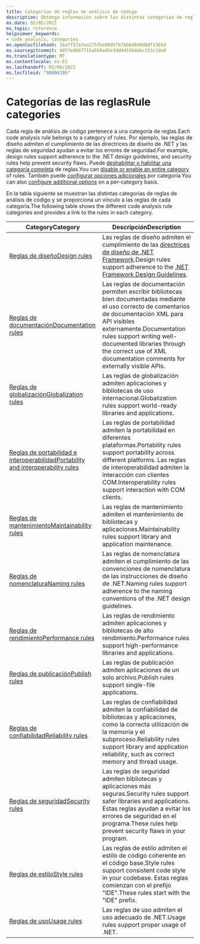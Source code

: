 ```yaml
---
title: Categorías de reglas de análisis de código
description: Obtenga información sobre las distintas categorías de reglas de análisis de código .NET.
ms.date: 02/05/2021
ms.topic: reference
helpviewer_keywords:
- code analysis, categories
ms.openlocfilehash: 3eaff57a7ea175fbe0895fb7bb8d8d0d8df1365d
ms.sourcegitcommit: ddf7edb67715a5b9a45e3dd44536dabc153c1de0
ms.translationtype: MT
ms.contentlocale: es-ES
ms.lasthandoff: 02/06/2021
ms.locfileid: "99804195"
---
```

# <a name="rule-categories"></a><span data-ttu-id="9982d-103">Categorías de las reglas</span><span class="sxs-lookup"><span data-stu-id="9982d-103">Rule categories</span></span>

<span data-ttu-id="9982d-104">Cada regla de análisis de código pertenece a una categoría de reglas.</span><span class="sxs-lookup"><span data-stu-id="9982d-104">Each code analysis rule belongs to a category of rules.</span></span> <span data-ttu-id="9982d-105">Por ejemplo, las reglas de diseño admiten el cumplimiento de las directrices de diseño de .NET y las reglas de seguridad ayudan a evitar los errores de seguridad.</span><span class="sxs-lookup"><span data-stu-id="9982d-105">For example, design rules support adherence to the .NET design guidelines, and security rules help prevent security flaws.</span></span> <span data-ttu-id="9982d-106">Puede [deshabilitar o habilitar una categoría completa](configuration-options.md#scope) de reglas.</span><span class="sxs-lookup"><span data-stu-id="9982d-106">You can [disable or enable an entire category](configuration-options.md#scope) of rules.</span></span> <span data-ttu-id="9982d-107">También puede [configurar opciones adicionales](code-quality-rule-options.md#category-of-rules) por categoría.</span><span class="sxs-lookup"><span data-stu-id="9982d-107">You can also [configure additional options](code-quality-rule-options.md#category-of-rules) on a per-category basis.</span></span>

<span data-ttu-id="9982d-108">En la tabla siguiente se muestran las distintas categorías de reglas de análisis de código y se proporciona un vínculo a las reglas de cada categoría.</span><span class="sxs-lookup"><span data-stu-id="9982d-108">The following table shows the different code analysis rule categories and provides a link to the rules in each category.</span></span>

| <span data-ttu-id="9982d-109">Category</span><span class="sxs-lookup"><span data-stu-id="9982d-109">Category</span></span> | <span data-ttu-id="9982d-110">Descripción</span><span class="sxs-lookup"><span data-stu-id="9982d-110">Description</span></span> |
| - | - |
| [<span data-ttu-id="9982d-111">Reglas de diseño</span><span class="sxs-lookup"><span data-stu-id="9982d-111">Design rules</span></span>](quality-rules/design-warnings.md) | <span data-ttu-id="9982d-112">Las reglas de diseño admiten el cumplimiento de las [directrices de diseño de .NET Framework](../../standard/design-guidelines/index.md).</span><span class="sxs-lookup"><span data-stu-id="9982d-112">Design rules support adherence to the [.NET Framework Design Guidelines](../../standard/design-guidelines/index.md).</span></span> |
| [<span data-ttu-id="9982d-113">Reglas de documentación</span><span class="sxs-lookup"><span data-stu-id="9982d-113">Documentation rules</span></span>](quality-rules/documentation-warnings.md) | <span data-ttu-id="9982d-114">Las reglas de documentación permiten escribir bibliotecas bien documentadas mediante el uso correcto de comentarios de documentación XML para API visibles externamente.</span><span class="sxs-lookup"><span data-stu-id="9982d-114">Documentation rules support writing well-documented libraries through the correct use of XML documentation comments for externally visible APIs.</span></span> |
| [<span data-ttu-id="9982d-115">Reglas de globalización</span><span class="sxs-lookup"><span data-stu-id="9982d-115">Globalization rules</span></span>](quality-rules/globalization-warnings.md) | <span data-ttu-id="9982d-116">Las reglas de globalización admiten aplicaciones y bibliotecas de uso internacional.</span><span class="sxs-lookup"><span data-stu-id="9982d-116">Globalization rules support world-ready libraries and applications.</span></span> |
| [<span data-ttu-id="9982d-117">Reglas de portabilidad e interoperabilidad</span><span class="sxs-lookup"><span data-stu-id="9982d-117">Portability and interoperability rules</span></span>](quality-rules/interoperability-warnings.md) | <span data-ttu-id="9982d-118">Las reglas de portabilidad admiten la portabilidad en diferentes plataformas.</span><span class="sxs-lookup"><span data-stu-id="9982d-118">Portability rules support portability across different platforms.</span></span> <span data-ttu-id="9982d-119">Las reglas de interoperabilidad admiten la interacción con clientes COM.</span><span class="sxs-lookup"><span data-stu-id="9982d-119">Interoperability rules support interaction with COM clients.</span></span> |
| [<span data-ttu-id="9982d-120">Reglas de mantenimiento</span><span class="sxs-lookup"><span data-stu-id="9982d-120">Maintainability rules</span></span>](quality-rules/maintainability-warnings.md) | <span data-ttu-id="9982d-121">Las reglas de mantenimiento admiten el mantenimiento de bibliotecas y aplicaciones.</span><span class="sxs-lookup"><span data-stu-id="9982d-121">Maintainability rules support library and application maintenance.</span></span> |
| [<span data-ttu-id="9982d-122">Reglas de nomenclatura</span><span class="sxs-lookup"><span data-stu-id="9982d-122">Naming rules</span></span>](quality-rules/naming-warnings.md) | <span data-ttu-id="9982d-123">Las reglas de nomenclatura admiten el cumplimiento de las convenciones de nomenclatura de las instrucciones de diseño de .NET.</span><span class="sxs-lookup"><span data-stu-id="9982d-123">Naming rules support adherence to the naming conventions of the .NET design guidelines.</span></span> |
| [<span data-ttu-id="9982d-124">Reglas de rendimiento</span><span class="sxs-lookup"><span data-stu-id="9982d-124">Performance rules</span></span>](quality-rules/performance-warnings.md) | <span data-ttu-id="9982d-125">Las reglas de rendimiento admiten aplicaciones y bibliotecas de alto rendimiento.</span><span class="sxs-lookup"><span data-stu-id="9982d-125">Performance rules support high-performance libraries and applications.</span></span> |
| [<span data-ttu-id="9982d-126">Reglas de publicación</span><span class="sxs-lookup"><span data-stu-id="9982d-126">Publish rules</span></span>](quality-rules/publish-warnings.md) | <span data-ttu-id="9982d-127">Las reglas de publicación admiten aplicaciones de un solo archivo.</span><span class="sxs-lookup"><span data-stu-id="9982d-127">Publish rules support single-file applications.</span></span> |
| [<span data-ttu-id="9982d-128">Reglas de confiabilidad</span><span class="sxs-lookup"><span data-stu-id="9982d-128">Reliability rules</span></span>](quality-rules/reliability-warnings.md) | <span data-ttu-id="9982d-129">Las reglas de confiabilidad admiten la confiabilidad de bibliotecas y aplicaciones, como la correcta utilización de la memoria y el subproceso.</span><span class="sxs-lookup"><span data-stu-id="9982d-129">Reliability rules support library and application reliability, such as correct memory and thread usage.</span></span> |
| [<span data-ttu-id="9982d-130">Reglas de seguridad</span><span class="sxs-lookup"><span data-stu-id="9982d-130">Security rules</span></span>](quality-rules/security-warnings.md) | <span data-ttu-id="9982d-131">Las reglas de seguridad admiten bibliotecas y aplicaciones más seguras.</span><span class="sxs-lookup"><span data-stu-id="9982d-131">Security rules support safer libraries and applications.</span></span> <span data-ttu-id="9982d-132">Estas reglas ayudan a evitar los errores de seguridad en el programa.</span><span class="sxs-lookup"><span data-stu-id="9982d-132">These rules help prevent security flaws in your program.</span></span> |
| [<span data-ttu-id="9982d-133">Reglas de estilo</span><span class="sxs-lookup"><span data-stu-id="9982d-133">Style rules</span></span>](style-rules/index.md) | <span data-ttu-id="9982d-134">Las reglas de estilo admiten el estilo de código coherente en el código base.</span><span class="sxs-lookup"><span data-stu-id="9982d-134">Style rules support consistent code style in your codebase.</span></span> <span data-ttu-id="9982d-135">Estas reglas comienzan con el prefijo "IDE".</span><span class="sxs-lookup"><span data-stu-id="9982d-135">These rules start with the "IDE" prefix.</span></span> |
| [<span data-ttu-id="9982d-136">Reglas de uso</span><span class="sxs-lookup"><span data-stu-id="9982d-136">Usage rules</span></span>](quality-rules/usage-warnings.md) | <span data-ttu-id="9982d-137">Las reglas de uso admiten el uso adecuado de .NET.</span><span class="sxs-lookup"><span data-stu-id="9982d-137">Usage rules support proper usage of .NET.</span></span> |
